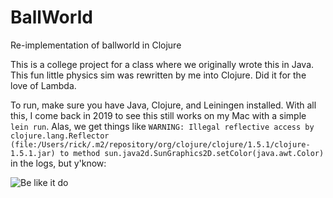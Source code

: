 # BallWorld

Re-implementation of ballworld in Clojure

This is a college project for a class where we originally wrote this in Java. This fun little physics sim was rewritten by me into Clojure. Did it for the love of Lambda.

To run, make sure you have Java, Clojure, and Leiningen installed. With all this, I come back in 2019 to see this still works on my Mac with a simple `lein run`. Alas, we get things like `WARNING: Illegal reflective access by clojure.lang.Reflector (file:/Users/rick/.m2/repository/org/clojure/clojure/1.5.1/clojure-1.5.1.jar) to method sun.java2d.SunGraphics2D.setColor(java.awt.Color)` in the logs, but y'know:

![Be like it do](https://github.com/rickylevan/ballworld/be_like_it_do.png)

